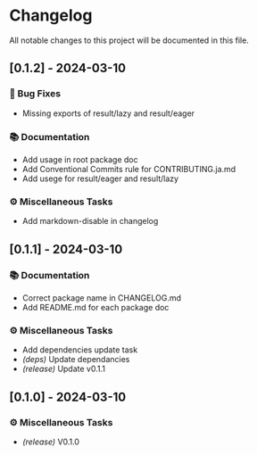 <!-- markdownlint-disable -->
# Changelog

All notable changes to this project will be documented in this file.

## [0.1.2] - 2024-03-10

### 🐛 Bug Fixes

- Missing exports of result/lazy and result/eager

### 📚 Documentation

- Add usage in root package doc
- Add Conventional Commits rule for CONTRIBUTING.ja.md
- Add usege for result/eager and result/lazy

### ⚙️ Miscellaneous Tasks

- Add markdown-disable in changelog

## [0.1.1] - 2024-03-10

### 📚 Documentation

- Correct package name in CHANGELOG.md
- Add README.md for each package doc

### ⚙️ Miscellaneous Tasks

- Add dependencies update task
- *(deps)* Update dependancies
- *(release)* Update v0.1.1

## [0.1.0] - 2024-03-10

### ⚙️ Miscellaneous Tasks

- *(release)* V0.1.0

<!-- generated by git-cliff -->
